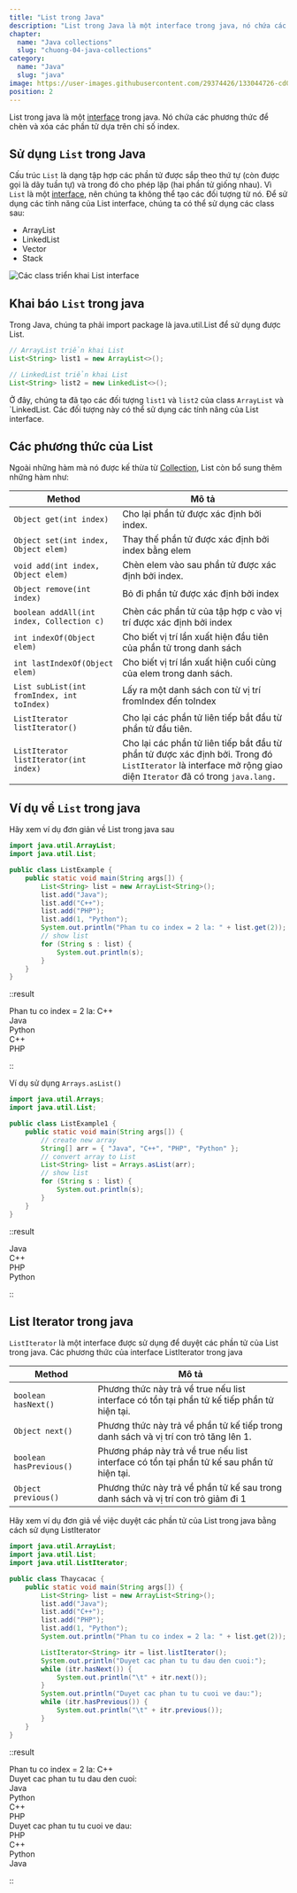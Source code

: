 ```yaml
---
title: "List trong Java"
description: "List trong Java là một interface trong java, nó chứa các phương thức để chèn và xóa các phần tử dựa trên chỉ số index."
chapter:
  name: "Java collections"
  slug: "chuong-04-java-collections"
category:
  name: "Java"
  slug: "java"
image: https://user-images.githubusercontent.com/29374426/133044726-cd098fdc-4a33-4f3f-a603-82ba49089dc9.png
position: 2
---
```


List trong java là một [interface](/bai-viet/java/interface-trong-java) trong java. Nó chứa các phương thức để chèn và xóa các phần tử dựa trên chỉ số index.

## Sử dụng `List` trong Java

Cấu trúc `List` là dạng tập hợp các phần tử được sắp theo thứ tự (còn được gọi là dãy tuần tự) và trong đó cho phép lặp (hai phần tử giống nhau). Vì `List` là một [interface](/bai-viet/java/interface-trong-java), nên chúng ta không thể tạo các đối tượng từ nó. Để sử dụng các tính năng của List interface, chúng ta có thể sử dụng các class sau:

- ArrayList
- LinkedList
- Vector
- Stack

![Các class triển khai List interface](https://user-images.githubusercontent.com/29374426/133044726-cd098fdc-4a33-4f3f-a603-82ba49089dc9.png)

## Khai báo `List` trong java

Trong Java, chúng ta phải import package là java.util.List để sử dụng được List.

```java
// ArrayList triển khai List
List<String> list1 = new ArrayList<>();

// LinkedList triển khai List
List<String> list2 = new LinkedList<>();
```

Ở đây, chúng ta đã tạo các đối tượng `list1` và `list2` của class `ArrayList` và `LinkedList. Các đối tượng này có thể sử dụng các tính năng của List interface.

## Các phương thức của List

Ngoài những hàm mà nó được kế thừa từ [Collection](/bai-viet/java/cac-collection-trong-java), List còn bổ sung thêm những hàm như:

| Method                                     | Mô tả                                                                                                                                                          |
| ------------------------------------------ | -------------------------------------------------------------------------------------------------------------------------------------------------------------- |
| `Object get(int index)`                    | Cho lại phần tử được xác định bởi index.                                                                                                                       |
| `Object set(int index, Object elem)`       | Thay thế phần tử được xác định bởi index bằng elem                                                                                                             |
| `void add(int index, Object elem)`         | Chèn elem vào sau phần tử được xác định bởi index.                                                                                                             |
| `Object remove(int index)`                 | Bỏ đi phần tử được xác định bởi index                                                                                                                          |
| `boolean addAll(int index, Collection c)`  | Chèn các phần tử của tập hợp c vào vị trí được xác định bởi index                                                                                              |
| `int indexOf(Object elem)`                 | Cho biết vị trí lần xuất hiện đầu tiên của phần tử trong danh sách                                                                                             |
| `int lastIndexOf(Object elem)`             | Cho biết vị trí lần xuất hiện cuối cùng của elem trong danh sách.                                                                                              |
| `List subList(int fromIndex, int toIndex)` | Lấy ra một danh sách con từ vị trí fromIndex đến toIndex                                                                                                       |
| `ListIterator listIterator()`              | Cho lại các phần tử liên tiếp bắt đầu từ phần tử đầu tiên.                                                                                                     |
| `ListIterator listIterator(int index)`     | Cho lại các phần tử liên tiếp bắt đầu từ phần tử được xác định bởi. Trong đó `ListIterator` là interface mở rộng giao diện `Iterator` đã có trong `java.lang.` |

## Ví dụ về `List` trong java

Hãy xem ví dụ đơn giản về List trong java sau

```java
import java.util.ArrayList;
import java.util.List;

public class ListExample {
    public static void main(String args[]) {
        List<String> list = new ArrayList<String>();
        list.add("Java");
        list.add("C++");
        list.add("PHP");
        list.add(1, "Python");
        System.out.println("Phan tu co index = 2 la: " + list.get(2));
        // show list
        for (String s : list) {
            System.out.println(s);
        }
    }
}
```

::result

Phan tu co index = 2 la: C++<br/>
Java<br/>
Python<br/>
C++<br/>
PHP

::

Ví dụ sử dụng `Arrays.asList()`

```java
import java.util.Arrays;
import java.util.List;

public class ListExample1 {
    public static void main(String args[]) {
        // create new array
        String[] arr = { "Java", "C++", "PHP", "Python" };
        // convert array to List
        List<String> list = Arrays.asList(arr);
        // show list
        for (String s : list) {
            System.out.println(s);
        }
    }
}
```

::result

Java<br/>
C++<br/>
PHP<br/>
Python

::

## List Iterator trong java

`ListIterator` là một interface được sử dụng để duyệt các phần tử của List trong java. Các phương thức của interface ListIterator trong java

| Method                  | Mô tả                                                                                       |
| ----------------------- | ------------------------------------------------------------------------------------------- |
| `boolean hasNext()`     | Phương thức này trả về true nếu list interface có tồn tại phần tử kế tiếp phần tử hiện tại. |
| `Object next()`         | Phương thức này trả về phần tử kế tiếp trong danh sách và vị trí con trỏ tăng lên 1.        |
| `boolean hasPrevious()` | Phương pháp này trả về true nếu list interface có tồn tại phần tử kế sau phần tử hiện tại.  |
| `Object previous()`     | Phương thức này trả về phần tử kế sau trong danh sách và vị trí con trỏ giảm đi 1           |

Hãy xem ví dụ đơn giả về việc duyệt các phần tử của List trong java bằng cách sử dụng ListIterator

```java
import java.util.ArrayList;
import java.util.List;
import java.util.ListIterator;

public class Thaycacac {
    public static void main(String args[]) {
        List<String> list = new ArrayList<String>();
        list.add("Java");
        list.add("C++");
        list.add("PHP");
        list.add(1, "Python");
        System.out.println("Phan tu co index = 2 la: " + list.get(2));

        ListIterator<String> itr = list.listIterator();
        System.out.println("Duyet cac phan tu tu dau den cuoi:");
        while (itr.hasNext()) {
            System.out.println("\t" + itr.next());
        }
        System.out.println("Duyet cac phan tu tu cuoi ve dau:");
        while (itr.hasPrevious()) {
            System.out.println("\t" + itr.previous());
        }
    }
}
```

::result

Phan tu co index = 2 la: C++<br/>
Duyet cac phan tu tu dau den cuoi:<br/>
Java<br/>
Python<br/>
C++<br/>
PHP<br/>
Duyet cac phan tu tu cuoi ve dau:<br/>
PHP<br/>
C++<br/>
Python<br/>
Java<br/>

::
